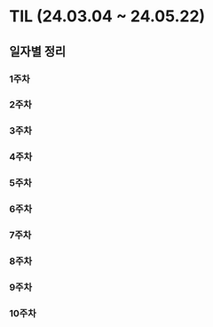 # TIL (24.03.04 ~ 24.05.22)

## 일자별 정리

### 1주차
### 2주차
### 3주차
### 4주차
### 5주차
### 6주차
### 7주차
### 8주차
### 9주차
### 10주차
